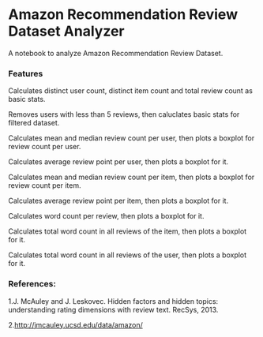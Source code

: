 # Amazon Recommendation Review Dataset Analyzer
A notebook to analyze Amazon Recommendation Review Dataset.


### Features 

Calculates distinct user count, distinct item count and total review count as basic stats.

Removes users with less than 5 reviews, then caluclates basic stats for filtered dataset.

Calculates mean and median review count per user, then plots a boxplot for review count per user.

Calculates average review point per user, then plots a boxplot for it.

Calculates mean and median review count per item, then plots a boxplot for review count per item.

Calculates average review point per item, then plots a boxplot for it.

Calculates word count per review, then plots a boxplot for it.

Calculates total word count in all reviews of the item, then plots a boxplot for it.

Calculates total word count in all reviews of the user, then plots a boxplot for it.







### References:

1.J. McAuley and J. Leskovec. Hidden factors and hidden topics: understanding rating dimensions with review text. RecSys, 2013. 

2.http://jmcauley.ucsd.edu/data/amazon/
